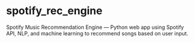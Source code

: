 # spotify_rec_engine
Spotify Music Recommendation Engine — Python web app using Spotify API, NLP, and machine learning to recommend songs based on user input.
